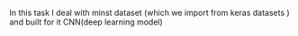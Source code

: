In this task I deal with minst dataset (which we import from keras datasets ) and built for it CNN(deep learning model)
